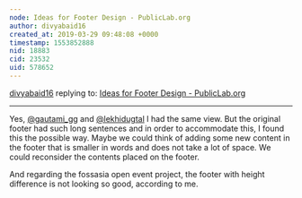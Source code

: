 ```yaml
---
node: Ideas for Footer Design - PublicLab.org
author: divyabaid16
created_at: 2019-03-29 09:48:08 +0000
timestamp: 1553852888
nid: 18883
cid: 23532
uid: 578652
---
```




[divyabaid16](../profile/divyabaid16) replying to: [Ideas for Footer Design - PublicLab.org](../notes/divyabaid16/03-28-2019/ideas-for-footer-design-publiclab-org)

----
Yes, [@gautami_gg](/profile/gautami_gg) and [@lekhidugtal](/profile/lekhidugtal) I had the same view.
But the original footer had such long sentences and in order to accommodate this, I found this the possible way.
Maybe we could think of adding some new content in the footer that is smaller in words and does not take a lot of space. 
We could reconsider the contents placed on the footer.

And regarding the fossasia open event project, the footer with height difference is not looking so good, according to me.